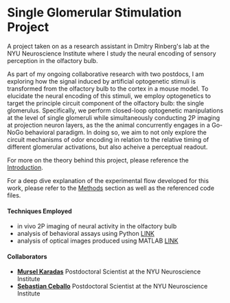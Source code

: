 # Single Glomerular Stimulation Project
A project taken on as a research assistant in Dmitry Rinberg's lab at the NYU Neuroscience Institute where I study the neural encoding of sensory perception in the olfactory bulb. 

As part of my ongoing collaborative research with two postdocs, I am exploring how the signal induced by artificial optogenetic stimuli is transformed from the olfactory bulb to the cortex in a mouse model. To elucidate the neural encoding of this stimuli, we employ optogenetics to target the principle circuit component of the olfactory bulb: the single glomerulus. Specifically, we perform closed-loop optogenetic manipulations at the level of single glomeruli while simultaneously conducting 2P imaging at projection neuron layers, as the the animal concurrently engages in a Go-NoGo behavioral paradigm. In doing so, we aim to not only explore the circuit mechanisms of odor encoding in relation to the relative timing of different glomerular activations, but also acheive a perceptual readout. 

For more on the theory behind this project, please reference the [Introduction](https://github.com/Ekaterina-Koulakova/Single-Glomerular-Stimulation/blob/main/Introduction.md).

For a deep dive explanation of the experimental flow developed for this work, please refer to the [Methods](https://github.com/ekaterinakoulak/Single-Glomerular-Stimulation/tree/main/Methods) section as well as the referenced code files.

#### Techniques Employed

* in vivo 2P imaging of neural activity in the olfactory bulb 
* analysis of behavioral assays using Python [LINK](https://github.com/ekaterinakoulak/Single-Glomerular-Stimulation/tree/main/Methods/Behavioral_Training)
* analysis of optical images produced using MATLAB [LINK](https://github.com/ekaterinakoulak/Single-Glomerular-Stimulation/tree/main/Methods/Passive_Imaging)

#### Collaborators

* **[Mursel Karadas](https://scholar.google.dk/citations?user=9hQ-FLgAAAAJ&hl=en)** Postdoctoral Scientist at the NYU Neuroscience Institute
* **[Sebastian Ceballo](https://scholar.google.es/citations?user=A5-1OGYAAAAJ&hl=th)** Postdoctoral Scientist at the NYU Neuroscience Institute

